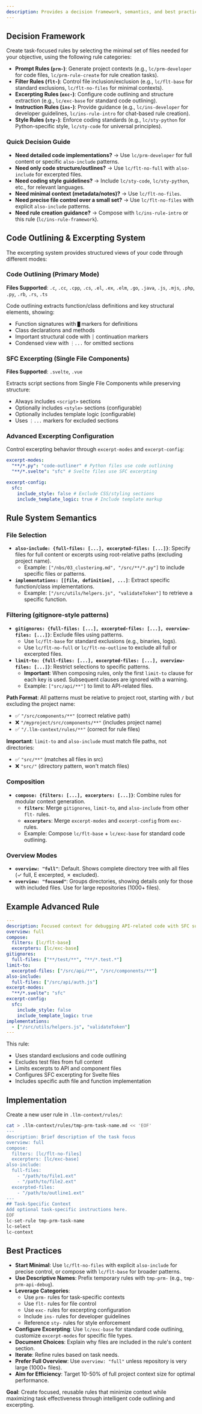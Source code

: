 ```yaml
---
description: Provides a decision framework, semantics, and best practices for creating task-focused rules, including file selection patterns and composition guidelines. Use as core guidance for building custom rules for context generation.
---
```


## Decision Framework

Create task-focused rules by selecting the minimal set of files needed for your objective, using the following rule categories:

- **Prompt Rules (`prm-`)**: Generate project contexts (e.g., `lc/prm-developer` for code files, `lc/prm-rule-create` for rule creation tasks).
- **Filter Rules (`flt-`)**: Control file inclusion/exclusion (e.g., `lc/flt-base` for standard exclusions, `lc/flt-no-files` for minimal contexts).
- **Excerpting Rules (`exc-`)**: Configure code outlining and structure extraction (e.g., `lc/exc-base` for standard code outlining).
- **Instruction Rules (`ins-`)**: Provide guidance (e.g., `lc/ins-developer` for developer guidelines, `lc/ins-rule-intro` for chat-based rule creation).
- **Style Rules (`sty-`)**: Enforce coding standards (e.g., `lc/sty-python` for Python-specific style, `lc/sty-code` for universal principles).

### Quick Decision Guide

- **Need detailed code implementations?** → Use `lc/prm-developer` for full content or specific `also-include` patterns.
- **Need only code structure/outlines?** → Use `lc/flt-no-full` with `also-include` for excerpted files.
- **Need coding style guidelines?** → Include `lc/sty-code`, `lc/sty-python`, etc., for relevant languages.
- **Need minimal context (metadata/notes)?** → Use `lc/flt-no-files`.
- **Need precise file control over a small set?** → Use `lc/flt-no-files` with explicit `also-include` patterns.
- **Need rule creation guidance?** → Compose with `lc/ins-rule-intro` or this rule (`lc/ins-rule-framework`).

## Code Outlining & Excerpting System

The excerpting system provides structured views of your code through different modes:

### Code Outlining (Primary Mode)

**Files Supported**: `.c`, `.cc`, `.cpp`, `.cs`, `.el`, `.ex`, `.elm`, `.go`, `.java`, `.js`, `.mjs`, `.php`, `.py`, `.rb`, `.rs`, `.ts`

Code outlining extracts function/class definitions and key structural elements, showing:

- Function signatures with `█` markers for definitions
- Class declarations and methods
- Important structural code with `│` continuation markers
- Condensed view with `⋮...` for omitted sections

### SFC Excerpting (Single File Components)

**Files Supported**: `.svelte`, `.vue`

Extracts script sections from Single File Components while preserving structure:

- Always includes `<script>` sections
- Optionally includes `<style>` sections (configurable)
- Optionally includes template logic (configurable)
- Uses `⋮...` markers for excluded sections

### Advanced Excerpting Configuration

Control excerpting behavior through `excerpt-modes` and `excerpt-config`:

```yaml
excerpt-modes:
  "**/*.py": "code-outliner" # Python files use code outlining
  "**/*.svelte": "sfc" # Svelte files use SFC excerpting

excerpt-config:
  sfc:
    include_style: false # Exclude CSS/styling sections
    include_template_logic: true # Include template markup
```

## Rule System Semantics

### File Selection

- **`also-include: {full-files: [...], excerpted-files: [...]}`**: Specify files for full content or excerpts using root-relative paths (excluding project name).
  - Example: `["/nbs/03_clustering.md", "/src/**/*.py"]` to include specific files or patterns.
- **`implementations: [[file, definition], ...]`**: Extract specific function/class implementations.
  - Example: `["/src/utils/helpers.js", "validateToken"]` to retrieve a specific function.

### Filtering (gitignore-style patterns)

- **`gitignores: {full-files: [...], excerpted-files: [...], overview-files: [...]}`**: Exclude files using patterns.
  - Use `lc/flt-base` for standard exclusions (e.g., binaries, logs).
  - Use `lc/flt-no-full` or `lc/flt-no-outline` to exclude all full or excerpted files.
- **`limit-to: {full-files: [...], excerpted-files: [...], overview-files: [...]}`**: Restrict selections to specific patterns.
  - **Important**: When composing rules, only the first `limit-to` clause for each key is used. Subsequent clauses are ignored with a warning.
  - Example: `["src/api/**"]` to limit to API-related files.

**Path Format**: All patterns must be relative to project root, starting with `/` but excluding the project name:

- ✅ `"/src/components/**"` (correct relative path)
- ❌ `"/myproject/src/components/**"` (includes project name)
- ✅ `"/.llm-context/rules/**"` (correct for rule files)

**Important**: `limit-to` and `also-include` must match file paths, not directories:

- ✅ `"src/**"` (matches all files in src)
- ❌ `"src/"` (directory pattern, won't match files)

### Composition

- **`compose: {filters: [...], excerpters: [...]}`**: Combine rules for modular context generation.
  - **`filters`**: Merge `gitignores`, `limit-to`, and `also-include` from other `flt-` rules.
  - **`excerpters`**: Merge `excerpt-modes` and `excerpt-config` from `exc-` rules.
  - Example: Compose `lc/flt-base` + `lc/exc-base` for standard code outlining.

### Overview Modes

- **`overview: "full"`**: Default. Shows complete directory tree with all files (✓ full, E excerpted, ✗ excluded).
- **`overview: "focused"`**: Groups directories, showing details only for those with included files. Use for large repositories (1000+ files).

## Example Advanced Rule

```yaml
---
description: Focused context for debugging API-related code with SFC support
overview: full
compose:
  filters: [lc/flt-base]
  excerpters: [lc/exc-base]
gitignores:
  full-files: ["**/test/**", "**/*.test.*"]
limit-to:
  excerpted-files: ["/src/api/**", "/src/components/**"]
also-include:
  full-files: ["/src/api/auth.js"]
excerpt-modes:
  "**/*.svelte": "sfc"
excerpt-config:
  sfc:
    include_style: false
    include_template_logic: true
implementations:
  - ["/src/utils/helpers.js", "validateToken"]
---
```

This rule:

- Uses standard exclusions and code outlining
- Excludes test files from full content
- Limits excerpts to API and component files
- Configures SFC excerpting for Svelte files
- Includes specific auth file and function implementation

## Implementation

Create a new user rule in `.llm-context/rules/`:

```bash
cat > .llm-context/rules/tmp-prm-task-name.md << 'EOF'
---
description: Brief description of the task focus
overview: full
compose:
  filters: [lc/flt-no-files]
  excerpters: [lc/exc-base]
also-include:
  full-files:
    - "/path/to/file1.ext"
    - "/path/to/file2.ext"
  excerpted-files:
    - "/path/to/outline1.ext"
---
## Task-Specific Context
Add optional task-specific instructions here.
EOF
lc-set-rule tmp-prm-task-name
lc-select
lc-context
```

## Best Practices

- **Start Minimal**: Use `lc/flt-no-files` with explicit `also-include` for precise control, or compose with `lc/flt-base` for broader patterns.
- **Use Descriptive Names**: Prefix temporary rules with `tmp-prm-` (e.g., `tmp-prm-api-debug`).
- **Leverage Categories**:
  - Use `prm-` rules for task-specific contexts
  - Use `flt-` rules for file control
  - Use `exc-` rules for excerpting configuration
  - Include `ins-` rules for developer guidelines
  - Reference `sty-` rules for style enforcement
- **Configure Excerpting**: Use `lc/exc-base` for standard code outlining, customize `excerpt-modes` for specific file types.
- **Document Choices**: Explain why files are included in the rule's content section.
- **Iterate**: Refine rules based on task needs.
- **Prefer Full Overview**: Use `overview: "full"` unless repository is very large (1000+ files).
- **Aim for Efficiency**: Target 10-50% of full project context size for optimal performance.

**Goal**: Create focused, reusable rules that minimize context while maximizing task effectiveness through intelligent code outlining and excerpting.
